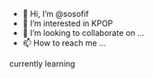 - 👋 Hi, I’m @sosofif
- 👀 I’m interested in KPOP
- 💞️ I’m looking to collaborate on ...
- 📫 How to reach me ...

<!---
sosofif/sosofif is a ✨ special ✨ repository because its `README.md` (this file) appears on your GitHub profile.
You can click the Preview link to take a look at your changes.
--->
 currently learning
